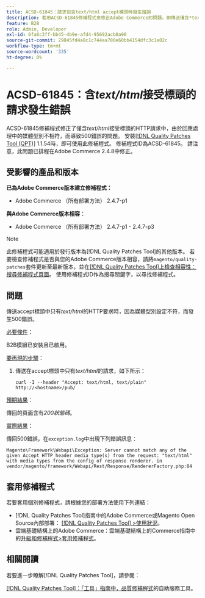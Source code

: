 ```yaml
---
title: ACSD-61845：請求包含text/html accept標頭時發生錯誤
description: 套用ACSD-61845修補程式來修正Adobe Commerce的問題，即傳送僅含*text/html* accept標頭的HTTP請求會造成500錯誤，並安裝B2B模組。
feature: B2B
role: Admin, Developer
exl-id: 6fa6c3ff-bb45-4b9e-afd4-95692acb0a90
source-git-commit: 29845fd4a8c1c744aa780e60bb4154dfc3c1a02c
workflow-type: tm+mt
source-wordcount: '335'
ht-degree: 0%

---
```


# ACSD-61845：含&#x200B;*text/html*&#x200B;接受標頭的請求發生錯誤

ACSD-61845修補程式修正了僅含&#x200B;*text/html*&#x200B;接受標頭的HTTP請求中，由於回應處理中的媒體型別不相符，而導致500錯誤的問題。 安裝[[!DNL Quality Patches Tool (QPT)]](/help/tools/quality-patches-tool/quality-patches-tool-to-self-serve-quality-patches.md) 1.1.54時，即可使用此修補程式。 修補程式ID為ACSD-61845。 請注意，此問題已排程在Adobe Commerce 2.4.8中修正。

## 受影響的產品和版本

**已為Adobe Commerce版本建立修補程式：**

* Adobe Commerce （所有部署方法） 2.4.7-p1

**與Adobe Commerce版本相容：**

* Adobe Commerce （所有部署方法） 2.4.7-p1 - 2.4.7-p3

>[!NOTE]
>
>此修補程式可能適用於發行版本為[!DNL Quality Patches Tool]的其他版本。 若要檢查修補程式是否與您的Adobe Commerce版本相容，請將`magento/quality-patches`套件更新至最新版本，並在[[!DNL Quality Patches Tool]上檢查相容性：搜尋修補程式頁面](https://experienceleague.adobe.com/tools/commerce-quality-patches/index.html)。 使用修補程式ID作為搜尋關鍵字，以尋找修補程式。

## 問題

傳送accept標頭中只有&#x200B;*text/html*&#x200B;的HTTP要求時，因為媒體型別設定不符，而發生500錯誤。

<u>必要條件</u>：

B2B模組已安裝且已啟用。

<u>要再現的步驟</u>：

1. 傳送在accept標頭中只有&#x200B;*text/html*&#x200B;的請求，如下所示：

   ```
   curl -I --header "Accept: text/html, text/plain" http://<hostname>/pub/
   ```

<u>預期結果</u>：

傳回的頁面含有&#x200B;*200狀態碼*。

<u>實際結果</u>：

傳回500錯誤，在`exception.log`中出現下列錯誤訊息：

```
Magento\Framework\Webapi\Exception: Server cannot match any of the given Accept HTTP header media type(s) from the request: "text/html" with media types from the config of response renderer. in vendor/magento/framework/Webapi/Rest/Response/RendererFactory.php:84
```

## 套用修補程式

若要套用個別修補程式，請根據您的部署方法使用下列連結：

* [!DNL Quality Patches Tool]指南中的Adobe Commerce或Magento Open Source內部部署： [[!DNL Quality Patches Tool] >使用狀況](/help/tools/quality-patches-tool/usage.md)。
* 雲端基礎結構上的Adobe Commerce：雲端基礎結構上的Commerce指南中的[升級和修補程式>套用修補程式](https://experienceleague.adobe.com/docs/commerce-cloud-service/user-guide/develop/upgrade/apply-patches.html)。

## 相關閱讀

若要進一步瞭解[!DNL Quality Patches Tool]，請參閱：

[[!DNL Quality Patches Tool]：「工具」指南中，品質修補程式](/help/tools/quality-patches-tool/quality-patches-tool-to-self-serve-quality-patches.md)的自助服務工具。
